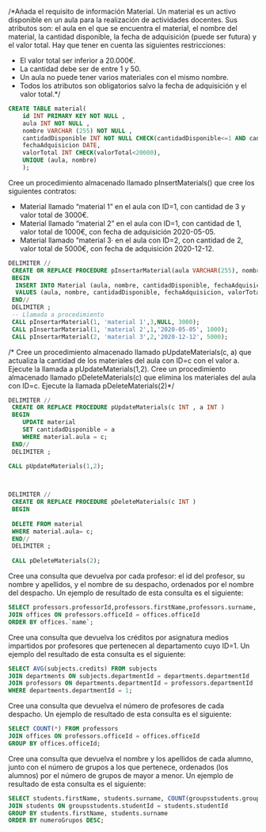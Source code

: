 /*Añada el requisito de información Material. Un material es un activo disponible en un aula para la realización de actividades docentes. Sus atributos son: el aula en el que se encuentra el material, el nombre del material, la cantidad disponible, la fecha de adquisición (puede ser futura) y el valor total. Hay que tener en cuenta las siguientes restricciones:
-	El valor total ser inferior a 20.000€.
-	La cantidad debe ser de entre 1 y 50.
-	Un aula no puede tener varios materiales con el mismo nombre.
-	Todos los atributos son obligatorios salvo la fecha de adquisición y el valor total.*/

```sql
CREATE TABLE material(
	id INT PRIMARY KEY NOT NULL ,
	aula INT NOT NULL ,
	nombre VARCHAR (255) NOT NULL ,
	cantidadDisponible INT NOT NULL CHECK(cantidadDisponible<=1 AND cantidadDisponible >= 50) ,
	fechaAdquisicion DATE,
	valorTotal INT CHECK(valorTotal<20000),
	UNIQUE (aula, nombre)
	);
```

Cree un procedimiento almacenado llamado pInsertMaterials() que cree los siguientes contratos:
-	Material llamado “material 1” en el aula con ID=1, con cantidad de 3 y valor total de 3000€.
-	Material llamado “material 2” en el aula con ID=1, con cantidad de 1, valor total de 1000€, con fecha de adquisición 2020-05-05.
-	Material llamado “material 3· en el aula con ID=2, con cantidad de 2, valor total de 5000€, con fecha de adquisición 2020-12-12.

```sql
DELIMITER //
 CREATE OR REPLACE PROCEDURE pInsertarMaterial(aula VARCHAR(255), nombre VARCHAR(255), cantidadDisponible INT , fechaAdquisicion DATE , valorTotal INT )
 BEGIN
  INSERT INTO Material (aula, nombre, cantidadDisponible, fechaAdquisicion, valorTotal) 
  VALUES (aula, nombre, cantidadDisponible, fechaAdquisicion, valorTotal);
 END//
 DELIMITER ;
 -- Llamada a procedimiento
 CALL pInsertarMaterial(1, 'material 1',3,NULL, 3000);
 CALL pInsertarMaterial(1, 'material 2',1,'2020-05-05', 1000);
 CALL pInsertarMaterial(2, 'material 3',2,'2020-12-12', 5000);
 ```

/* Cree un procedimiento almacenado llamado pUpdateMaterials(c, a) que actualiza la cantidad de los materiales del aula con ID=c con el valor a. Ejecute la llamada a pUpdateMaterials(1,2).
Cree un procedimiento almacenado llamado pDeleteMaterials(c) que elimina los materiales del aula con ID=c. Ejecute la llamada pDeleteMaterials(2)*/

```sql
DELIMITER //
 CREATE OR REPLACE PROCEDURE pUpdateMaterials(c INT , a INT ) 
 BEGIN
 	UPDATE material
 	SET cantidadDisponible = a
 	WHERE material.aula = c;
 END//
 DELIMITER ;
 
CALL pUpdateMaterials(1,2);



DELIMITER //
 CREATE OR REPLACE PROCEDURE pDeleteMaterials(c INT )
 BEGIN 
 
 DELETE FROM material
 WHERE material.aula= c;
 END//
 DELIMITER ;
 
 CALL pDeleteMaterials(2);

 ```

Cree una consulta que devuelva por cada profesor: el id del profesor, su nombre y apellidos, y el nombre de su despacho, ordenados por el nombre del despacho. Un ejemplo de resultado de esta consulta es el siguiente:

```sql
SELECT professors.professorId,professors.firstName,professors.surname, offices.`name` FROM professors
JOIN offices ON professors.officeId = offices.officeId
ORDER BY offices.`name`;
```

Cree una consulta que devuelva los créditos por asignatura medios impartidos por profesores que pertenecen al departamento cuyo ID=1. Un ejemplo del resultado de esta consulta es el siguiente:

```sql
SELECT AVG(subjects.credits) FROM subjects
JOIN departments ON subjects.departmentId = departments.departmentId
JOIN professors ON departments.departmentId = professors.departmentId
WHERE departments.departmentId = 1;

```


Cree una consulta que devuelva el número de profesores de cada despacho. Un ejemplo de resultado de esta consulta es el siguiente:
 
```sql
SELECT COUNT(*) FROM professors 
JOIN offices ON professors.officeId = offices.officeId
GROUP BY offices.officeId; 
```


Cree una consulta que devuelva el nombre y los apellidos de cada alumno, junto con el número de grupos a los que pertenece, ordenados (los alumnos) por el número de grupos de mayor a menor. Un ejemplo de resultado de esta consulta es el siguiente:
 
```sql
SELECT students.firstName, students.surname, COUNT(groupsstudents.groupStudentId) AS numeroGrupos FROM groupsstudents
JOIN students ON groupsstudents.studentId = students.studentId
GROUP BY students.firstName, students.surname
ORDER BY numeroGrupos DESC;
```




